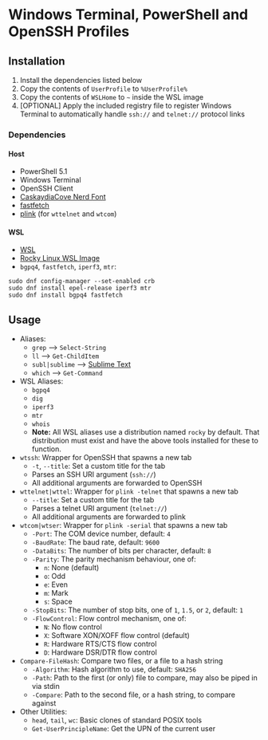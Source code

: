 # Windows Terminal, PowerShell and OpenSSH Profiles
## Installation
1. Install the dependencies listed below
2. Copy the contents of `UserProfile` to `%UserProfile%`
3. Copy the contents of `WSLHome` to `~` inside the WSL image
4. [OPTIONAL] Apply the included registry file to register Windows Terminal to automatically handle `ssh://` and `telnet://` protocol links

### Dependencies
#### Host
- PowerShell 5.1
- Windows Terminal
- OpenSSH Client
- [CaskaydiaCove Nerd Font](https://www.nerdfonts.com/)
- [fastfetch](https://github.com/fastfetch-cli/fastfetch)
- [plink](https://www.chiark.greenend.org.uk/~sgtatham/putty/latest.html) (for `wttelnet` and `wtcom`)

#### WSL
- [WSL](https://learn.microsoft.com/en-us/windows/wsl/install)
- [Rocky Linux WSL Image](https://rockylinux.org)
- `bgpq4`, `fastfetch`, `iperf3`, `mtr`:
```
sudo dnf config-manager --set-enabled crb
sudo dnf install epel-release iperf3 mtr
sudo dnf install bgpq4 fastfetch
```

## Usage
- Aliases:
    - `grep` --> `Select-String`
    - `ll` --> `Get-ChildItem`
    - `subl|sublime` --> [Sublime Text](https://www.sublimetext.com/)
    - `which` --> `Get-Command`
- WSL Aliases:
    - `bgpq4`
    - `dig`
    - `iperf3`
    - `mtr`
    - `whois`
    - **Note:** All WSL aliases use a distribution named `rocky` by default. That distribution must exist and have the above tools installed for these to function.
- `wtssh`: Wrapper for OpenSSH that spawns a new tab
    - `-t`, `--title`: Set a custom title for the tab
    - Parses an SSH URI argument (`ssh://`)
    - All additional arguments are forwarded to OpenSSH
- `wttelnet|wttel`: Wrapper for `plink -telnet` that spawns a new tab
    - `--title`: Set a custom title for the tab
    - Parses a telnet URI argument (`telnet://`)
    - All additional arguments are forwarded to plink
- `wtcom|wtser`: Wrapper for `plink -serial` that spawns a new tab
    - `-Port`: The COM device number, default: `4`
    - `-BaudRate`: The baud rate, default: `9600`
    - `-DataBits`: The number of bits per character, default: `8`
    - `-Parity`: The parity mechanism behaviour, one of:
        - `n`: None (default)
        - `o`: Odd
        - `e`: Even
        - `m`: Mark
        - `s`: Space
    - `-StopBits`: The number of stop bits, one of `1`, `1.5`, or `2`, default: `1`
    - `-FlowControl`: Flow control mechanism, one of:
        - `N`: No flow control
        - `X`: Software XON/XOFF flow control (default)
        - `R`: Hardware RTS/CTS flow control
        - `D`: Hardware DSR/DTR flow control
- `Compare-FileHash`: Compare two files, or a file to a hash string
    - `-Algorithm`: Hash algorithm to use, default: `SHA256`
    - `-Path`: Path to the first (or only) file to compare, may also be piped in via stdin
    - `-Compare`: Path to the second file, or a hash string, to compare against
- Other Utilities:
    - `head`, `tail`, `wc`: Basic clones of standard POSIX tools
    - `Get-UserPrincipleName`: Get the UPN of the current user
